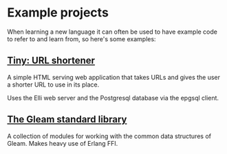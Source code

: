 # Example projects

When learning a new language it can often be used to have example code to
refer to and learn from, so here's some examples:


## [Tiny: URL shortener](https://github.com/gleam-lang/example-url-shortener)


A simple HTML serving web application that takes URLs and gives the user a
shorter URL to use in its place.

Uses the Elli web server and the Postgresql database via the epgsql client.


## [The Gleam standard library](https://github.com/lpil/gleam/tree/master/gleam_stdlib)

A collection of modules for working with the common data structures of Gleam.
Makes heavy use of Erlang FFI.
